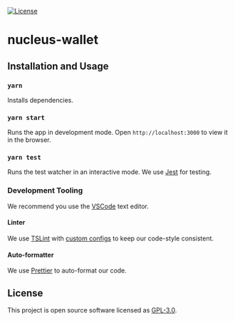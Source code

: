 [![License][license-svg]][license-url]

# nucleus-wallet

## Installation and Usage

### `yarn`

Installs dependencies.

### `yarn start`

Runs the app in development mode.
Open `http://localhost:3000` to view it in the browser.

### `yarn test`

Runs the test watcher in an interactive mode.
We use [Jest](https://jestjs.io/) for testing.

### Development Tooling

We recommend you use the [VSCode](https://code.visualstudio.com/) text editor.

#### Linter

We use [TSLint](https://palantir.github.io/tslint/) with [custom configs](https://github.com/Zilliqa/nucleus-wallet/blob/master/tslint.json) to keep our code-style consistent.

#### Auto-formatter

We use [Prettier](https://prettier.io/) to auto-format our code.

## License

This project is open source software licensed as [GPL-3.0](https://github.com/zilliqa/nucleus-wallet/blob/master/LICENSE).

[license-svg]: https://img.shields.io/cran/l/devtools.svg
[license-url]: https://github.com/zilliqa/nucleus-wallet/blob/master/LICENSE
